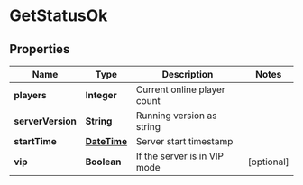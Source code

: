 
# GetStatusOk

## Properties
Name | Type | Description | Notes
------------ | ------------- | ------------- | -------------
**players** | **Integer** | Current online player count | 
**serverVersion** | **String** | Running version as string | 
**startTime** | [**DateTime**](DateTime.md) | Server start timestamp | 
**vip** | **Boolean** | If the server is in VIP mode |  [optional]



